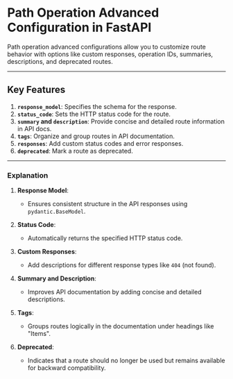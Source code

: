 # **Path Operation Advanced Configuration in FastAPI**

Path operation advanced configurations allow you to customize route behavior with options like custom responses, operation IDs, summaries, descriptions, and deprecated routes.

---

## **Key Features**

1. **`response_model`**: Specifies the schema for the response.
2. **`status_code`**: Sets the HTTP status code for the route.
3. **`summary` and `description`**: Provide concise and detailed route information in API docs.
4. **`tags`**: Organize and group routes in API documentation.
5. **`responses`**: Add custom status codes and error responses.
6. **`deprecated`**: Mark a route as deprecated.

---

### **Explanation**

1. **Response Model**:
   - Ensures consistent structure in the API responses using `pydantic.BaseModel`.

2. **Status Code**:
   - Automatically returns the specified HTTP status code.

3. **Custom Responses**:
   - Add descriptions for different response types like `404` (not found).

4. **Summary and Description**:
   - Improves API documentation by adding concise and detailed descriptions.

5. **Tags**:
   - Groups routes logically in the documentation under headings like "Items".

6. **Deprecated**:
   - Indicates that a route should no longer be used but remains available for backward compatibility.
